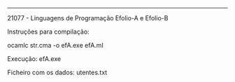 *****************************************************************

21077 - Linguagens de Programação
Efolio-A e Efolio-B

Instruções para compilação: 
 
ocamlc str.cma -o efA.exe efA.ml

Execução:
efA.exe

Ficheiro com os dados:
utentes.txt
